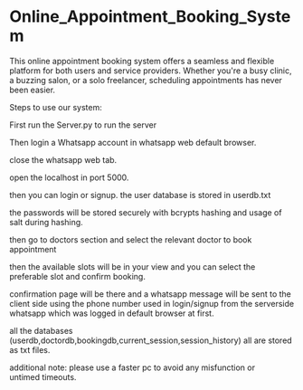# Online_Appointment_Booking_System
This online appointment booking system offers a seamless and flexible platform for both users and service providers. Whether you're a busy clinic, a buzzing salon, or a solo freelancer, scheduling appointments has never been easier.

Steps to use our system: 

First run the Server.py to run the server

Then login a Whatsapp account in whatsapp web default browser.

close the whatsapp web tab.

open the localhost in port 5000.

then you can login or signup. the user database is stored in userdb.txt

the passwords will be stored securely with bcrypts hashing and usage of salt during hashing.

then go to doctors section and select the relevant doctor to book appointment

then the available slots will be in your view and you can select the preferable slot and confirm booking.

confirmation page will be there and a whatsapp message will be sent to the client side using the phone number used in login/signup from the serverside whatsapp which was logged in default browser at first.

all the databases (userdb,doctordb,bookingdb,current_session,session_history) all are stored as txt files.

additional note: please use a faster pc to avoid any misfunction or untimed timeouts.
